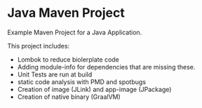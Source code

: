 # Java Maven Project

Example Maven Project for a Java Application.

This project includes:
- Lombok to reduce biolerplate code
- Adding module-info for dependencies that are missing these.
- Unit Tests are run at build
- static code analysis with PMD and spotbugs
- Creation of image (JLink) and app-image (JPackage)
- Creation of native binary (GraalVM)
